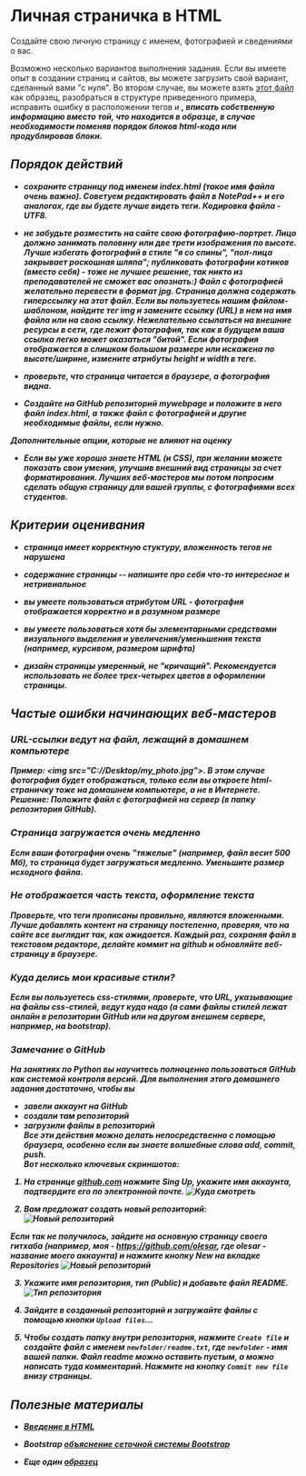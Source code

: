 # Личная страничка в HTML

Создайте свою личную страницу с именем, фотографией и сведениями о вас. 

Возможно несколько вариантов выполнения задания. Если вы имеете опыт в создании страниц и сайтов, вы можете загрузить свой вариант, сделанный вами "с нуля". 
Во втором случае, вы можете взять [этот файл](https://raw.githubusercontent.com/olesar/lingdata/gh-pages/data/example-webpage.html) как образец, 
разобраться в структуре приведенного примера, исправить ошибку в расположении тегов <i> и <b>, вписать собственную информацию вместо той, что находится в образце, 
в случае необходимости поменяв порядок блоков html-кода или продублировав блоки. 


## Порядок действий

* сохраните страницу под именем **index.html** (такое имя файла очень важно). Советуем редактировать файл в NotePad++ и его аналогах, где вы будете лучше видеть теги. Кодировка файла - UTF8.  

* не забудьте разместить на сайте свою **фотографию-портрет**. Лицо должно занимать половину или две трети изображения по высоте. Лучше избегать фотографий в стиле "я со спины", "пол-лица закрывает роскошная шляпа"; публиковать фотографии котиков (вместо себя) - тоже не лучшее решение, так никто из преподавателей не сможет вас опознать:) 
Файл с фотографией желательно перевести в формат jpg. Страница должна содержать гиперссылку на этот файл. Если вы пользуетесь нашим файлом-шаблоном, найдите тег img и замените ссылку (URL) в нем на имя файла или на свою ссылку. 
Нежелательно ссылаться на внешние ресурсы в сети, где лежит фотография, так как в будущем ваша ссылка легко может оказаться "битой".
Если фотография отображается в слишком большом размере или искажена по высоте/ширине, измените атрибуты height и width в теге.

* проверьте, что страница читается в браузере, а фотография видна. 

* Создайте на GitHub репозиторий **mywebpage** и положите в него файл **index.html**, а также файл с фотографией и другие необходимые файлы, если нужно.  

**Дополнительные опции, которые не влияют на оценку**

* Если вы уже хорошо знаете HTML (и CSS), при желании можете показать свои умения, улучшив внешний вид страницы за счет форматирования. Лучших веб-мастеров мы потом попросим сделать общую страницу для вашей группы, с фотографиями всех студентов.


## Критерии оценивания

* страница имеет корректную стуктуру, вложенность тегов не нарушена   

* содержание страницы -- напишите про себя что-то интересное и нетривиальное

* вы умеете пользоваться атрибутом URL - фотография отображается корректно и в разумном размере

* вы умеете пользоваться хотя бы элементарными средствами визуального выделения и увеличения/уменьшения текста (например, курсивом, размером шрифта)  

* дизайн страницы умеренный, не "кричащий". Рекомендуется использовать не более трех-четырех цветов в оформлении страницы.


## Частые ошибки начинающих веб-мастеров
### URL-ссылки ведут на файл, лежащий в домашнем компьютере
Пример: \<img src="C://Desktop/my_photo.jpg"\>. В этом случае фотография будет отображаться, только если вы откроете html-страничку тоже на домашнем компьютере, а не в Интернете.
Решение: Положите файл с фотографией на сервер (в папку репозитория GitHub).

### Страница загружается очень медленно
Если ваши фотографии очень "тяжелые" (например, файл весит 500 Мб), то страница будет загружаться медленно. Уменьшите размер исходного файла. 

### Не отображается часть текста, оформление текста
Проверьте, что теги прописаны правильно, являются вложенными. Лучше добавлять контент на страницу постепенно, проверяя, что на сайте все выглядит так, как ожидается. Каждый раз, сохраняя файл в текстовом редакторе, делайте коммит на github и обновляйте веб-страницу в браузере.

### Куда делись мои красивые стили?
Если вы пользуетесь css-стилями, проверьте, что URL, указывающие на файлы css-стилей, ведут куда надо (а сами файлы стилей лежат онлайн в репозитории GitHub или на другом внешнем сервере, например, на bootstrap).  

### Замечание о GitHub   
На занятиях по Python вы научитесь полноценно пользоваться GitHub как системой контроля версий. Для выполнения этого домашнего задания достаточно, чтобы вы  
* завели аккаунт на GitHub  
* создали там репозиторий  
* загрузили файлы в репозиторий  
Все эти действия можно делать непосредственно с помощью браузера, особенно если вы знаете волшебные слова add, commit, push.  
Вот несколько ключевых скриншотов:  
1. На странице [github.com](https://github.com/) нажмите Sing Up, укажите имя аккаунта, подтвердите его по электронной почте.
![Куда смотреть](fig/github-signup.png)

2. Вам предложат создать новый репозиторий:
![Новый репозиторий](fig/github_new_repo.png)

Если так не получилось, зайдите на основную страницу своего гитхаба (например, моя - https://github.com/olesar, где olesar - название моего аккаунта) и нажмите кнопку New на вкладке Repositories
![Новый репозиторий](fig/github_new_repo1.png)

3. Укажите имя репозитория, тип (Public) и добавьте файл README.
![Тип репозитория](fig/github_repo_type.png)

4. Зайдите в созданный репозиторий и загружайте файлы с помощью кнопки `Upload files`...

5. Чтобы создать папку внутри репозитория, нажмите `Create file` и создайте файл с именем `newfolder/readme.txt`, где `newfolder` - имя вашей папки. Файл readme можно оставить пустым, а можно написать туда комментарий. Нажмите на кнопку `Commit new file` внизу страницы.


## Полезные материалы

* [Введение в HTML](https://developer.mozilla.org/ru/docs/Learn/HTML/%D0%92%D0%B2%D0%B5%D0%B4%D0%B5%D0%BD%D0%B8%D0%B5_%D0%B2_HTML)  

* Bootstrap [объяснение сеточной системы Bootstrap](https://ktonanovenkogo.ru/html/bootstrap/setochnaya-sistema-bootstrap-3-primer-raboty-chast-2.html)

* Еще один [образец](https://nevmenandr.github.io/work-web-page-example/)
